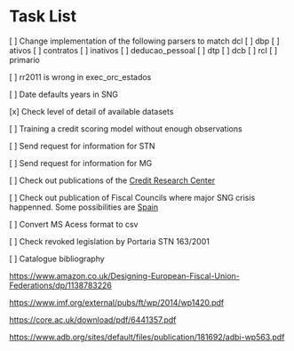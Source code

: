 Task List
===

[ ] Change implementation of the following parsers to match dcl
    [ ] dbp
    [ ] ativos
    [ ] contratos
    [ ] inativos
    [ ] deducao_pessoal
    [ ] dtp
    [ ] dcb
    [ ] rcl
    [ ] primario

[ ] rr2011 is wrong in exec_orc_estados
    
[ ] Date defaults years in SNG

[x] Check level of detail of available datasets 

[ ] Training a credit scoring model without enough observations

[ ] Send request for information for STN

[ ] Send request for information for MG

[ ] Check out publications of the [Credit Research Center](https://www.business-school.ed.ac.uk/crc/research)

[ ] Check out publication of Fiscal Councils where major SNG crisis happenned. Some possibilities are [Spain](http://www.airef.es/en/)

[ ] Convert MS Acess format to csv

[ ] Check revoked legislation by Portaria STN 163/2001

[ ] Catalogue bibliography
    
https://www.amazon.co.uk/Designing-European-Fiscal-Union-Federations/dp/1138783226

https://www.imf.org/external/pubs/ft/wp/2014/wp1420.pdf

https://core.ac.uk/download/pdf/6441357.pdf

https://www.adb.org/sites/default/files/publication/181692/adbi-wp563.pdf